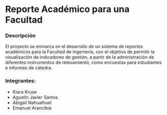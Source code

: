 # Reporte Académico para una Facultad

### Descripción
El proyecto se enmarca en el desarrollo de un sistema de reportes académicos para la Facultad de Ingeniería, con el objetivo de permitir la visualización de indicadores de
gestión, a partir de la administración de diferentes instrumentos de relevamiento, como encuestas para estudiantes e informes de cátedra. 

### Integrantes:
* Kiara Kruse
* Agustín Javier Santos
* Abigail Nahualhuel
* Emanuel Arancibia
